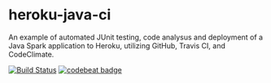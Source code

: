 # heroku-java-ci
An example of automated JUnit testing, code analysus and deployment of a Java Spark application to Heroku, utilizing GitHub, Travis CI, and CodeClimate.

[![Build Status](https://travis-ci.org/tarisatram/heroku-java-ci.svg?branch=master)](https://travis-ci.org/tarisatram/heroku-java-ci) [![codebeat badge](https://codebeat.co/badges/b6714595-4b96-419b-b1d0-af149bc2a493)](https://codebeat.co/projects/github-com-tarisatram-heroku-java-ci)

